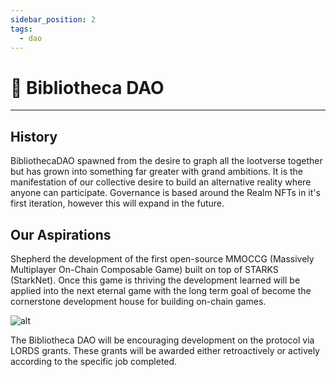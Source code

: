 ```yaml
---
sidebar_position: 2
tags:
  - dao
---
```


# 💼 Bibliotheca DAO

---

## History

BibliothecaDAO spawned from the desire to graph all the lootverse together but has grown into something far greater with grand ambitions. It is the manifestation of our collective desire to build an alternative reality where anyone can participate. Governance is based around the Realm NFTs in it's first iteration, however this will expand in the future.

## Our Aspirations

Shepherd the development of the first open-source MMOCCG (Massively Multiplayer On-Chain Composable Game) built on top of STARKS (StarkNet). Once this game is thriving the development learned will be applied into the next eternal game with the long term goal of become the cornerstone development house for building on-chain games.



![alt](/img/allocation.png)

The Bibliotheca DAO will be encouraging development on the protocol via LORDS grants. These grants will be awarded either retroactively or actively according to the specific job completed.

